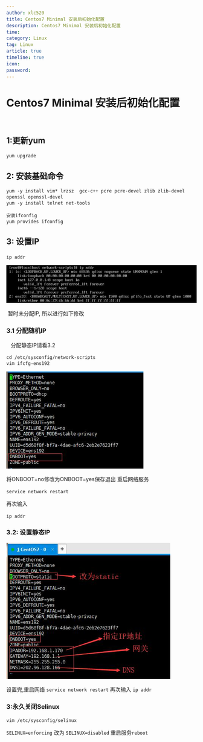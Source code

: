 ```yaml
---
author: xlc520
title: Centos7 Minimal 安装后初始化配置
description: Centos7 Minimal 安装后初始化配置
time: 
category: Linux
tag: Linux
article: true
timeline: true
icon: 
password: 
---
```

# Centos7 Minimal 安装后初始化配置

 
## 1:更新yum

`yum upgrade`

## 2: 安装基础命令

```shell
yum -y install vim* lrzsz  gcc-c++ pcre pcre-devel zlib zlib-devel openssl openssl-devel
yum -y install telnet net-tools

安装ifconfig
yum provides ifconfig
```

## 3: 设置IP
`ip addr`

![](/linux/Centos7Minimal_files/3.jpg)

 暂时未分配IP, 所以进行如下修改
### 3.1 分配随机IP 
   
分配静态IP请看3.2

```shell
cd /etc/sysconfig/network-scripts
vim ifcfg-ens192
```
![](/linux/Centos7Minimal_files/1.jpg)

将ONBOOT=no修改为ONBOOT=yes保存退出
重启网络服务

`service network restart`

再次输入

`ip addr`
 
### 3.2: 设置静态IP

![](/linux/Centos7Minimal_files/2.jpg)

设置完,重启网络
`service network restart`
再次输入
`ip addr`

### 3:永久关闭Selinux

`vim /etc/sysconfig/selinux`

`SELINUX=enforcing` 改为 `SELINUX=disabled`
重启服务`reboot`